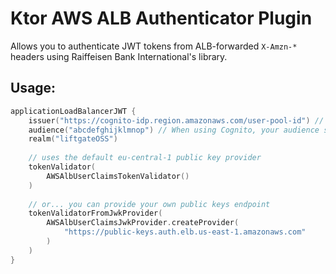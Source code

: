 # Ktor AWS ALB Authenticator Plugin
Allows you to authenticate JWT tokens from ALB-forwarded `X-Amzn-*` headers using Raiffeisen Bank International's library.

## Usage:
```kotlin
applicationLoadBalancerJWT {
    issuer("https://cognito-idp.region.amazonaws.com/user-pool-id") // When using Cognito, the issue should be your user pool URL
    audience("abcdefghijklmnop") // When using Cognito, your audience should be your Cognito client ID
    realm("liftgateOSS")
    
    // uses the default eu-central-1 public key provider
    tokenValidator(
        AWSAlbUserClaimsTokenValidator()
    )
    
    // or... you can provide your own public keys endpoint
    tokenValidatorFromJwkProvider(
        AWSAlbUserClaimsJwkProvider.createProvider(
            "https://public-keys.auth.elb.us-east-1.amazonaws.com"
        )
    )
}
```
